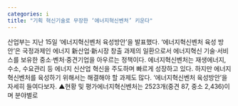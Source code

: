 ```yaml
---
categories: i
title: "기획 혁신기술로 무장한 ‘에너지혁신벤처’ 키운다"
---
```

산업부는 지난 15일 ‘에너지혁신벤처 육성방안’을 발표했다. ‘에너지혁신벤처 육성 방안’은 국정과제인 에너지 新산업·新시장 창출 과제의 일환으로서 에너지혁신 기술·서비스를 보유한 중소·벤처·중견기업을 아우르는 정책이다. 에너지혁신벤처는 재생에너지, 수소, 수요관리 등 에너지 신산업 혁신을 주도하며 빠르게 성장하고 있다. 하지만 에너지혁신벤처를 육성하기 위해서는 해결해야 할 과제도 많다. ‘에너지혁신벤처 육성방안’을 자세히 들여다보자. ▲현황 및 평가에너지혁신벤처는 2523개(중견 87, 중소 2,436)이며 분야별로